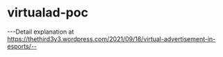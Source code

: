 # virtualad-poc
---Detail explanation at https://thethird3y3.wordpress.com/2021/09/18/virtual-advertisement-in-esports/--
